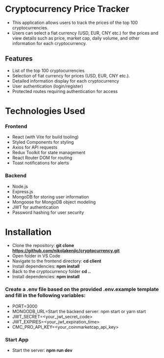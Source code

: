 # Cryptocurrency Price Tracker

- This application allows users to track the prices of the top 100 cryptocurrencies.
- Users can select a fiat currency (USD, EUR, CNY etc.) for the prices and view details such as price, market cap, daily volume, and other information for each cryptocurrency.

## Features

- List of the top 100 cryptocurrencies
- Selection of fiat currency for prices (USD, EUR, CNY etc.).
- Detailed information display for each cryptocurrency
- User authentication (login/register)
- Protected routes requiring authentication for access

# Technologies Used

### Frontend

- React (with Vite for build tooling)
- Styled Components for styling
- Axios for API requests
- Redux Toolkit for state management
- React Router DOM for routing
- Toast notifications for alerts

### Backend

- Node.js
- Express.js
- MongoDB for storing user information
- Mongoose for MongoDB object modeling
- JWT for authentication
- Password hashing for user security

# Installation

- Clone the repository: **git clone https://github.com/nikolakenjic/cryptocurrency.git**
- Open folder in VS Code
- Navigate to the frontend directory: **cd client**
- Install dependencies: **npm install**
- Back to the cryptocurrency folder **cd ..**
- Install dependencies: **npm install**

### Create a .env file based on the provided .env.example template and fill in the following variables:

- PORT=3000
- MONGODB_URL=Start the backend server: npm start or yarn start
- JWT_SECRET=<your_jwt_secret_code>
- JWT_EXPIRES=<your_jwt_expiration_time>
- CMC_PRO_API_KEY=<your_coinmarketcap_api_key>

### Start App

- Start the server: **npm run dev**
